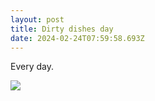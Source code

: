 ```yaml
---
layout: post
title: Dirty dishes day
date: 2024-02-24T07:59:58.693Z
---
```

Every day. 

![](https://faithmag.com/sites/default/files/styles/original/public/2018-09/work_3.jpg?itok=X5nk_lFm)
